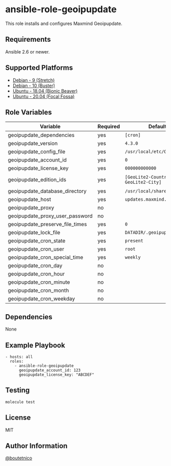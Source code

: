 ansible-role-geoipupdate
========================

This role installs and configures Maxmind Geoipupdate.

Requirements
------------

Ansible 2.6 or newer.

Supported Platforms
-------------------

- [Debian - 9 (Stretch)](https://wiki.debian.org/DebianStretch)
- [Debian - 10 (Buster)](https://wiki.debian.org/DebianBuster)
- [Ubuntu - 18.04 (Bionic Beaver)](http://releases.ubuntu.com/18.04/)
- [Ubuntu - 20.04 (Focal Fossa)](http://releases.ubuntu.com/20.04/)

Role Variables
--------------

| Variable                        | Required | Default                             | Choices   | Comments                            |
|---------------------------------|----------|-------------------------------------|-----------|-------------------------------------|
| geoipupdate_dependencies        | yes      | `[cron]`                            | list      |                                     |
| geoipupdate_version             | yes      | `4.3.0`                             | string    |                                     |
| geoipupdate_config_file         | yes      | `/usr/local/etc/GeoIP.conf`         | string    |                                     |
| geoipupdate_account_id          | yes      | `0`                                 | string    |                                     |
| geoipupdate_license_key         | yes      | `000000000000`                      | string    |                                     |
| geoipupdate_edition_ids         | yes      | `[GeoLite2-Country, GeoLite2-City]` | list      | Databases to install.               |
| geoipupdate_database_directory  | yes      | `/usr/local/share/GeoIP`            | string    |                                     |
| geoipupdate_host                | yes      | `updates.maxmind.com`               | string    |                                     |
| geoipupdate_proxy               | no       |                                     | string    |                                     |
| geoipupdate_proxy_user_password | no       |                                     | string    |                                     |
| geoipupdate_preserve_file_times | yes      | `0`                                 | int       |                                     |
| geoipupdate_lock_file           | yes      | `DATADIR/.geoipupdate.lock`         | string    |                                     |
| geoipupdate_cron_state          | yes      | `present`                           | string    |                                     |
| geoipupdate_cron_user           | yes      | `root`                              | string    |                                     |
| geoipupdate_cron_special_time   | yes      | `weekly`                            | string    |                                     |
| geoipupdate_cron_day            | no       |                                     | int       |                                     |
| geoipupdate_cron_hour           | no       |                                     | int       |                                     |
| geoipupdate_cron_minute         | no       |                                     | int       |                                     |
| geoipupdate_cron_month          | no       |                                     | int       |                                     |
| geoipupdate_cron_weekday        | no       |                                     | int       |                                     |

Dependencies
------------

None

Example Playbook
----------------

    - hosts: all
      roles:
        - ansible-role-geoipupdate
          geoipupdate_account_id: 123
          geoipupdate_license_key: "ABCDEF"

Testing
-------

    molecule test

License
-------

MIT

Author Information
------------------

[@boutetnico](https://github.com/boutetnico)
